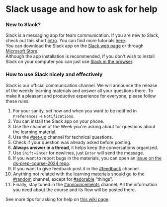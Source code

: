 # Slack usage and how to ask for help

### New to Slack?

Slack is a messaging app for team communication. If you are new to Slack, check out this short [intro](https://slack.com/help/articles/360059928654-How-to-use-Slack--your-quick-start-guide). You can find more tutorials [here](https://slack.com/help/categories/360000049063).  
You can download the Slack app on the [Slack web page](https://slack.com/downloads/windows) or through [Microsoft Store](ms-windows-store://pdp/?ProductId=9WZDNCRDK3WP&mode=mini).  
Although the app installation is recommended, if you don't wish to install Slack on your computer you can just use [Slack in the browser](https://app.slack.com/).

### How to use Slack nicely and effectively

Slack is our official communication channel. We will announce the release of the weekly learning materials and answer all your questions there. To make it a pleasant and productive experience for everyone, please follow these rules:

1. For your sanity, set how and when you want to be notified in `Preferences` -> `Notifications`.
1. You can install the Slack app on your phone.
1. Use the channel of the Week you're asking about for questions about the learning material.
1. Use the [#set-up](https://ldsaprepcourse2024.slack.com/archives/C06GMB5BHU7) channel for technical questions.
1. Check if your question was already asked before posting.
1. **Always answer in a thread**, it helps keep the conversations organized.
1. Use `Shift`+`Enter` for newlines, just `Enter` will send the message.
1. If you want to report bugs in the materials, you can open an [issue on the ds-prep-course-2024 repo](https://github.com/LDSSA/ds-prep-course-2024/issues/).
1. If you want to give feedback post it in the [#feedback](https://ldsaprepcourse2024.slack.com/archives/C06H1T2AXFC) channel.
1. Anything not related with the learning materials should go to the [#random](https://ldsaprepcourse2024.slack.com/archives/C06GACNJ740) channel, except for [#adorable](https://ldsaprepcourse2024.slack.com/archives/C06GV7T3VJA) "things".
1. Finally, stay tuned in the [#announcements](https://ldsaprepcourse2024.slack.com/archives/C06FMLGUL82) channel. All the information you need about the course and its flow will be posted there.

See more tips for asking for help on [this wiki page](https://ldssa.github.io/wiki/DS%20Prep%20Course/Data-Science-Prep-Course/#how-to-ask-for-help).
